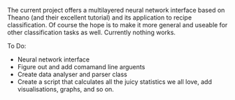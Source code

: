 The current project offers a multilayered neural network interface based on Theano (and their excellent tutorial) and its application
to recipe classification. Of course the hope is to make it more general and useable for other classification tasks as well.
Currently nothing works.

To Do:

- Neural network interface
- Figure out and add comamand line arguents
- Create data analyser and parser class
- Create a script that calculates all the juicy statistics we all love, add visualisations, graphs, and so on.
